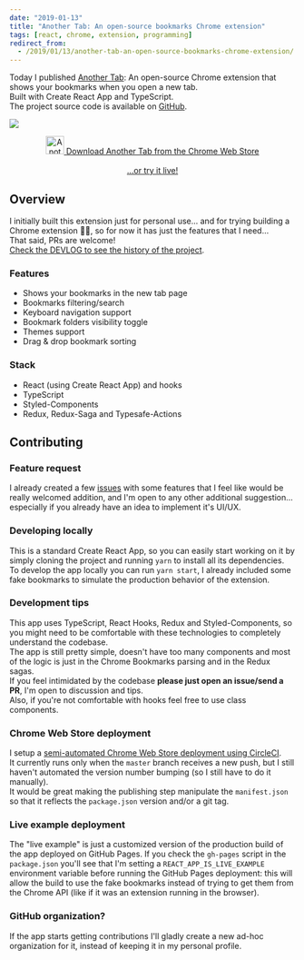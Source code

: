 ```yaml
---
date: "2019-01-13"
title: "Another Tab: An open-source bookmarks Chrome extension"
tags: [react, chrome, extension, programming]
redirect_from:
  - /2019/01/13/another-tab-an-open-source-bookmarks-chrome-extension/
---
```


Today I published [Another Tab](https://chrome.google.com/webstore/detail/another-tab/oaaeanlgefipegfcbgpgnhhnpengdjld): An open-source Chrome extension that shows your bookmarks when you open a new tab.  
Built with Create React App and TypeScript.  
The project source code is available on [GitHub](https://github.com/mmazzarolo/chrome-another-tab).

![](/images/screenshot.png)

<div align="center">
  <a href="https://chrome.google.com/webstore/detail/oaaeanlgefipegfcbgpgnhhnpengdjld">
    <img alt="Another Tab" width="auto" height="32" src="https://github.com/mmazzarolo/chrome-another-tab/raw/master/.github/chrome-web-store-icon.png">
    Download Another Tab from the Chrome Web Store
  </a>
</div>
&nbsp;
<div align="center">
  <a href="https://mmazzarolo.github.io/chrome-another-tab/">
    ...or try it live!
  </a>
</div>

## Overview

I initially built this extension just for personal use... and for trying building a Chrome extension 🤷‍♂️, so for now it has just the features that I need...  
That said, PRs are welcome!  
[Check the DEVLOG to see the history of the project](https://github.com/mmazzarolo/chrome-another-tab/blob/develop/DEVLOG.md).

### Features

- Shows your bookmarks in the new tab page
- Bookmarks filtering/search
- Keyboard navigation support
- Bookmark folders visibility toggle
- Themes support
- Drag & drop bookmark sorting

### Stack

- React (using Create React App) and hooks
- TypeScript
- Styled-Components
- Redux, Redux-Saga and Typesafe-Actions

## Contributing

### Feature request

I already created a few [issues](https://github.com/mmazzarolo/chrome-another-tab/issues?q=is%3Aissue+is%3Aopen+sort%3Aupdated-desc) with some features that I feel like would be really welcomed addition, and I'm open to any other additional suggestion... especially if you already have an idea to implement it's UI/UX.

### Developing locally

This is a standard Create React App, so you can easily start working on it by simply cloning the project and running `yarn` to install all its dependencies.  
To develop the app locally you can run `yarn start`, I already included some fake bookmarks to simulate the production behavior of the extension.

### Development tips

This app uses TypeScript, React Hooks, Redux and Styled-Components, so you might need to be comfortable with these technologies to completely understand the codebase.  
The app is still pretty simple, doesn't have too many components and most of the logic is just in the Chrome Bookmarks parsing and in the Redux sagas.  
If you feel intimidated by the codebase **please just open an issue/send a PR**, I'm open to discussion and tips.  
Also, if you're not comfortable with hooks feel free to use class components.

### Chrome Web Store deployment

I setup a [semi-automated Chrome Web Store deployment using CircleCI](https://github.com/mmazzarolo/chrome-another-tab/tree/develop/.circleci).  
It currently runs only when the `master` branch receives a new push, but I still haven't automated the version number bumping (so I still have to do it manually).  
It would be great making the publishing step manipulate the `manifest.json` so that it reflects the `package.json` version and/or a git tag.

### Live example deployment

The "live example" is just a customized version of the production build of the app deployed on GitHub Pages.
If you check the `gh-pages` script in the `package.json` you'll see that I'm setting a `REACT_APP_IS_LIVE_EXAMPLE` environment variable before running the GitHub Pages deployment: this will allow the build to use the fake bookmarks instead of trying to get them from the Chrome API (like if it was an extension running in the browser).

### GitHub organization?

If the app starts getting contributions I'll gladly create a new ad-hoc organization for it, instead of keeping it in my personal profile.
